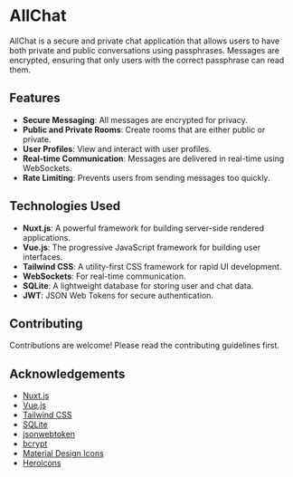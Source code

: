# AllChat

AllChat is a secure and private chat application that allows users to have both private and public conversations using passphrases. Messages are encrypted, ensuring that only users with the correct passphrase can read them.

## Features

- **Secure Messaging**: All messages are encrypted for privacy.
- **Public and Private Rooms**: Create rooms that are either public or private.
- **User Profiles**: View and interact with user profiles.
- **Real-time Communication**: Messages are delivered in real-time using WebSockets.
- **Rate Limiting**: Prevents users from sending messages too quickly.

## Technologies Used

- **Nuxt.js**: A powerful framework for building server-side rendered applications.
- **Vue.js**: The progressive JavaScript framework for building user interfaces.
- **Tailwind CSS**: A utility-first CSS framework for rapid UI development.
- **WebSockets**: For real-time communication.
- **SQLite**: A lightweight database for storing user and chat data.
- **JWT**: JSON Web Tokens for secure authentication.

## Contributing

Contributions are welcome! Please read the contributing guidelines first.

## Acknowledgements

- [Nuxt.js](https://nuxtjs.org/)
- [Vue.js](https://vuejs.org/)
- [Tailwind CSS](https://tailwindcss.com/)
- [SQLite](https://www.sqlite.org/)
- [jsonwebtoken](https://github.com/auth0/node-jsonwebtoken)
- [bcrypt](https://github.com/kelektiv/node.bcrypt.js)
- [Material Design Icons](https://github.com/Templarian/MaterialDesign)
- [Heroicons](https://github.com/tailwindlabs/heroicons)